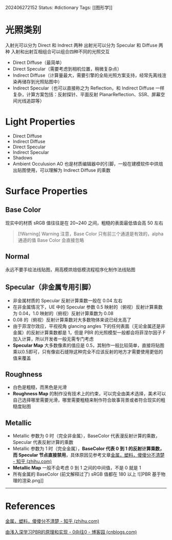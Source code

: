 202406272152
Status: #dictionary 
Tags: [[图形学]]
# 光照类别
入射光可以分为 Direct 和 Indrect 两种
出射光可以分为 Specular 和 Diffuse 两种
入射和出射互相组合可以组合四种不同的光照交互

- Direct Diffuse（最简单）
- Direct Specular（需要考虑到相机位置，稍微复杂点）
- Indirect Diffuse（计算量最大，需要引擎的全局光照方案支持，经常先离线渲染再储存到光照贴图中）
- Indirect Specular（也可以直接称之为 Reflection，和 Indirect Diffuse 一样复杂，计算方案包括：反射探针、平面反射 PlanarReflection、SSR、屏幕空间光线追踪等）
# Light Properties
- Direct Diffuse
- Indirect Diffuse
- Direct Specular
- Indirect Specular
- Shadows
- Ambient Occulusion
AO 也是材质编辑器中的引脚，一般在建模软件中烘焙出贴图使用，可以理解为 Indirect Diffuse 的乘数
# Surface Properties
## Base Color
现实中的材质 sRGB 值往往是在 20~240 之间，粗糙的表面最低值会高 50 左右

> [!Warning] Warning
> 注意，Base Color 只有前三个通道是有效的，alpha 通道的值 Base Color 会直接忽略

## Normal
永远不要手绘法线贴图，用高模烘焙低模流程程序化制作法线贴图
## Specular（非金属专用引脚）
- 非金属材质的 Specular 反射计算乘数一般在 0.04 左右
- 在非金属情况下，UE 中的 Specular 参数 0.5 映射的（俯视）反射计算乘数为 0.04，1.0 映射的（俯视）反射计算乘数为 0.08
- 0.08 的（俯视）反射计算乘数对大多数物体来说已经太高了
- 由于菲涅尔效应，平视视角 glancing angles 下的任何表面（无论金属还是非金属）的反射计算乘数都是 1，但是 PBR 的光照模型一般都会将菲涅尔因子 F 加入计算，所以开发者一般无需专门考虑
- **Specular Map** 大多数像素的值应是 0.5，其制作一般比较简单，直接将贴图乘以0.5即可，只有像岩石缝隙这种完全不应该反射的地方才需要使用更低的值来覆盖
## Roughness
- 白色是粗糙，而黑色是光滑
- **Roughness Map** 的制作没有技术上的约束，可以完全由美术选择，美术可以自己选择哪里需要光滑，哪里需要粗糙来制作符合故事背景或者符合现实的粗糙度贴图
## Metallic
- Metallic 参数为 0 时（完全非金属），BaseColor 代表漫反射计算的乘数，Specular 代表反射计算的乘数
- Metallic 参数为 1 时（完全金属），**BaseColor 代表 0 到 1 的反射计算乘数，而 Specular 节点直接禁用**，具体原因见参考文章[金属，塑料，傻傻分不清楚 - 知乎 (zhihu.com)](https://zhuanlan.zhihu.com/p/21961722)
- **Metallic Map** 一般不会考虑 0 到 1 之间的中间值，不是 0 就是 1
- 所有金属的 BaseColor (前文解释过了) sRGB 值都在 180 以上
![[PBR 基于物理的渲染.png]]

---
# References
[金属，塑料，傻傻分不清楚 - 知乎 (zhihu.com)](https://zhuanlan.zhihu.com/p/21961722)

[由浅入深学习PBR的原理和实现 - 0向往0 - 博客园 (cnblogs.com)](https://www.cnblogs.com/timlly/p/10631718.html#229-%E7%8E%B0%E9%98%B6%E6%AE%B5%E7%9A%84bxdf2019%E5%B9%B4)